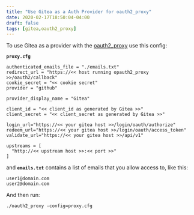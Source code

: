 ```yaml
---
title: "Use Gitea as a Auth Provider for oauth2_proxy"
date: 2020-02-17T18:50:04-04:00
draft: false
tags: [gitea,oauth2_proxy]
---
```


To use Gitea as a provider with the [oauth2_proxy](https://github.com/pusher/oauth2_proxy/) use this config:

<b>`proxy.cfg`</b>

```
authenticated_emails_file = "./emails.txt"
redirect_url = "https://<< host running opauth2_proxy >>/oauth2/callback"
cookie_secret = "<< cookie secret"
provider = "github"

provider_display_name = "Gitea"

client_id = "<< client_id as generated by Gitea >>"
client_secret = "<< client_secret as generated by Gitea >>"

login_url="https://<< your gitea host >>/login/oauth/authorize"
redeem_url="https://<< your gitea host >>/login/oauth/access_token"
validate_url="https://<< your gitea host >>/api/v1"

upstreams = [
  "http://<< upstream host >>:<< port >>"
]
```

and <b>`emails.txt`</b> contains a list of emails that you allow access to, like this:

```
user1@domain.com
user2@domain.com
```

And then run:

`./oauth2_proxy -config=proxy.cfg`
